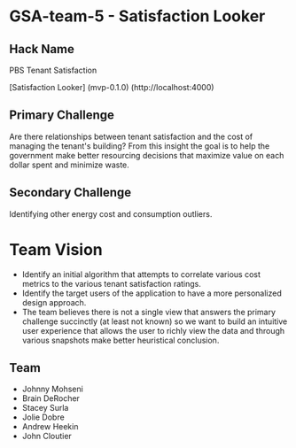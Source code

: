 # GSA-team-5 - Satisfaction Looker

## Hack Name
PBS Tenant Satisfaction

[Satisfaction Looker] (mvp-0.1.0) (http://localhost:4000)

## Primary Challenge
Are there relationships between tenant satisfaction and the cost of managing the tenant's building?  From this insight the goal is to help the government make better resourcing decisions that maximize value on each dollar spent and minimize waste.

## Secondary Challenge
Identifying other energy cost and consumption outliers.

# Team Vision
- Identify an initial algorithm that attempts to correlate various cost metrics to the various tenant satisfaction ratings.
- Identify the target users of the application to have a more personalized design approach.
- The team believes there is not a single view that answers the primary challenge succinctly (at least not known) so we want to build an intuitive user experience that allows the user to richly view the data and through various snapshots make better heuristical conclusion.

## Team
- Johnny Mohseni
- Brain DeRocher
- Stacey Surla
- Jolie Dobre
- Andrew Heekin
- John Cloutier
